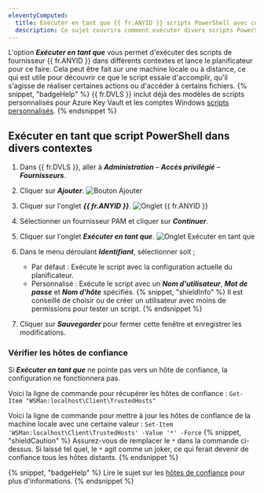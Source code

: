 ```yaml
---
eleventyComputed:
  title: Exécuter en tant que {{ fr.ANYID }} scripts PowerShell avec contexte d'exécution
  description: Ce sujet couvrira comment exécuter divers scripts PowerShell appelant les fournisseurs {{ fr.ANYID }} dans {{ fr.DVLS }} dans un certain contexte.
---
```

L'option ***Exécuter en tant que*** vous permet d'exécuter des scripts de fournisseur {{ fr.ANYID }} dans différents contextes et lance le planificateur pour ce faire. Cela peut être fait sur une machine locale ou à distance, ce qui est utile pour découvrir ce que le script essaie d'accomplir, qu'il s'agisse de réaliser certaines actions ou d'accéder à certains fichiers.
{% snippet, "badgeHelp" %}
{{ fr.DVLS }} inclut déjà des modèles de scripts personnalisés pour Azure Key Vault et les comptes Windows [scripts personnalisés](/pam/kb/how-to-articles/create-anyidentity-pam-provider-dvls/#import-an-anyidentity-template).
{% endsnippet %}

## Exécuter en tant que script PowerShell dans divers contextes
1. Dans {{ fr.DVLS }}, aller à ***Administration*** – ***Accès privilégié*** – ***Fournisseurs***.
1. Cliquer sur ***Ajouter***.
![Bouton Ajouter](https://cdnweb.devolutions.net/docs/docs_en_kb_KB0149.png)
1. Cliquer sur l'onglet ***{{ fr.ANYID }}***.
![Onglet {{ fr.ANYID }}](https://cdnweb.devolutions.net/docs/docs_en_kb_KB0150.png)
1. Sélectionner un fournisseur PAM et cliquer sur ***Continuer***.
1. Cliquer sur l'onglet ***Exécuter en tant que***.
![Onglet Exécuter en tant que](https://cdnweb.devolutions.net/docs/docs_en_kb_KB0151.png)
1. Dans le menu déroulant ***Identifiant***, sélectionner soit ;
    * Par défaut : Exécute le script avec la configuration actuelle du planificateur.
    * Personnalisé : Exécute le script avec un ***Nom d'utilisateur***, ***Mot de passe*** et ***Nom d'hôte*** spécifiés.
   {% snippet, "shieldInfo" %}
   Il est conseillé de choisir ou de créer un utilisateur avec moins de permissions pour tester un script.
   {% endsnippet %}

1. Cliquer sur ***Sauvegarder*** pour fermer cette fenêtre et enregistrer les modifications.

### Vérifier les hôtes de confiance
Si ***Exécuter en tant que*** ne pointe pas vers un hôte de confiance, la configuration ne fonctionnera pas.

Voici la ligne de commande pour récupérer les hôtes de confiance : `Get-Item "WSMan:localhost\Client\TrustedHosts"`

Voici la ligne de commande pour mettre à jour les hôtes de confiance de la machine locale avec une certaine valeur : `Set-Item 'WSMan:localhost\Client\TrustedHosts' -Value '*' -Force`
{% snippet, "shieldCaution" %}
Assurez-vous de remplacer le `*` dans la commande ci-dessus. Si laissé tel quel, le `*` agit comme un joker, ce qui ferait devenir de confiance tous les hôtes distants.
{% endsnippet %}

{% snippet, "badgeHelp" %}
Lire le sujet sur les [hôtes de confiance](/server/kb/how-to-articles/winrm-trustedhostslist/) pour plus d'informations.
{% endsnippet %}
